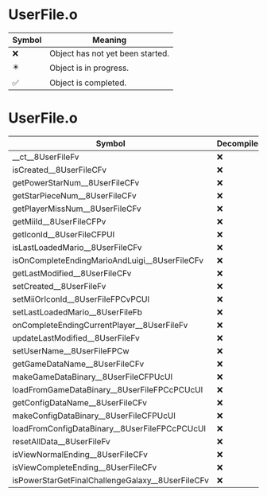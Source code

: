 # UserFile.o
| Symbol | Meaning 
| ------------- | ------------- 
| :x: | Object has not yet been started. 
| :eight_pointed_black_star: | Object is in progress. 
| :white_check_mark: | Object is completed. 


# UserFile.o
| Symbol | Decompiled? |
| ------------- | ------------- |
| __ct__8UserFileFv | :x: |
| isCreated__8UserFileCFv | :x: |
| getPowerStarNum__8UserFileCFv | :x: |
| getStarPieceNum__8UserFileCFv | :x: |
| getPlayerMissNum__8UserFileCFv | :x: |
| getMiiId__8UserFileCFPv | :x: |
| getIconId__8UserFileCFPUl | :x: |
| isLastLoadedMario__8UserFileCFv | :x: |
| isOnCompleteEndingMarioAndLuigi__8UserFileCFv | :x: |
| getLastModified__8UserFileCFv | :x: |
| setCreated__8UserFileFv | :x: |
| setMiiOrIconId__8UserFileFPCvPCUl | :x: |
| setLastLoadedMario__8UserFileFb | :x: |
| onCompleteEndingCurrentPlayer__8UserFileFv | :x: |
| updateLastModified__8UserFileFv | :x: |
| setUserName__8UserFileFPCw | :x: |
| getGameDataName__8UserFileCFv | :x: |
| makeGameDataBinary__8UserFileCFPUcUl | :x: |
| loadFromGameDataBinary__8UserFileFPCcPCUcUl | :x: |
| getConfigDataName__8UserFileCFv | :x: |
| makeConfigDataBinary__8UserFileCFPUcUl | :x: |
| loadFromConfigDataBinary__8UserFileFPCcPCUcUl | :x: |
| resetAllData__8UserFileFv | :x: |
| isViewNormalEnding__8UserFileCFv | :x: |
| isViewCompleteEnding__8UserFileCFv | :x: |
| isPowerStarGetFinalChallengeGalaxy__8UserFileCFv | :x: |

